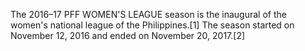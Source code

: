The 2016–17 PFF WOMEN'S LEAGUE season is the inaugural of the women's national league of the Philippines.[1] The season started on November 12, 2016 and ended on November 20, 2017.[2]
